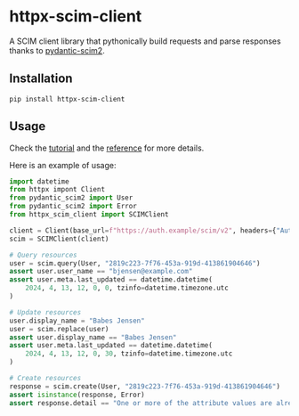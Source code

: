 # httpx-scim-client

A SCIM client library that pythonically build requests and parse responses thanks to [pydantic-scim2](https://pydantic-scim2.readthedocs.io).

## Installation

```shell
pip install httpx-scim-client
```

## Usage

Check the [tutorial](https://httpx-scim-client.readthedocs.io/en/latest/tutorial.html) and the [reference](https://httpx-scim-client.readthedocs.io/en/latest/reference.html) for more details.

Here is an example of usage:

```python
import datetime
from httpx impont Client
from pydantic_scim2 import User
from pydantic_scim2 import Error
from httpx_scim_client import SCIMClient

client = Client(base_url=f"https://auth.example/scim/v2", headers={"Authorization": "Bearer foobar"})
scim = SCIMClient(client)

# Query resources
user = scim.query(User, "2819c223-7f76-453a-919d-413861904646")
assert user.user_name == "bjensen@example.com"
assert user.meta.last_updated == datetime.datetime(
    2024, 4, 13, 12, 0, 0, tzinfo=datetime.timezone.utc
)

# Update resources
user.display_name = "Babes Jensen"
user = scim.replace(user)
assert user.display_name == "Babes Jensen"
assert user.meta.last_updated == datetime.datetime(
    2024, 4, 13, 12, 0, 30, tzinfo=datetime.timezone.utc
)

# Create resources
response = scim.create(User, "2819c223-7f76-453a-919d-413861904646")
assert isinstance(response, Error)
assert response.detail == "One or more of the attribute values are already in use or are reserved."
```
